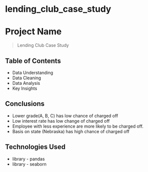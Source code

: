 # lending_club_case_study

# Project Name
> Lending Club Case Study


## Table of Contents
* Data Understanding
* Data Cleaning
* Data Analysis
* Key Insights



<!-- You don't have to answer all the questions - just the ones relevant to your project. -->

## Conclusions
* Lower grade(A, B, C) has low chance of charged off
* Low interest rate has low change of charged off
* Employee with less experience are more likely to be charged off.
* Basis on state (Nebraska) has high chance of charged off

<!-- You don't have to answer all the questions - just the ones relevant to your project. -->


## Technologies Used
- library - pandas
- library - seaborn





